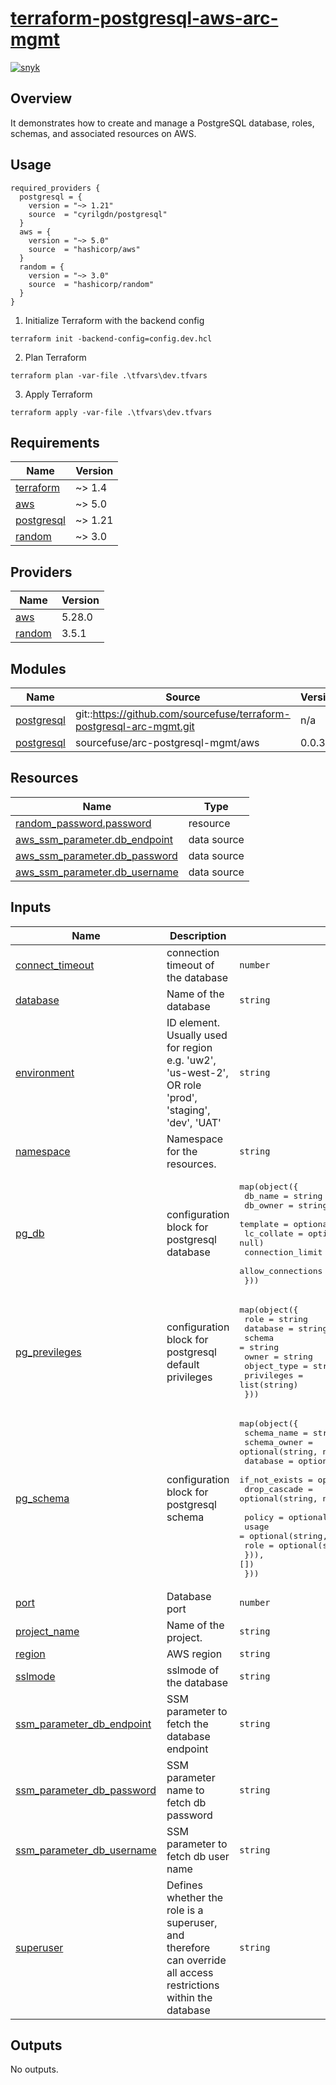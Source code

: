 # [terraform-postgresql-aws-arc-mgmt](https://github.com/sourcefuse/terraform-postgresql-aws-arc-mgmt)

[![snyk](https://github.com/sourcefuse/terraform-postgresql-aws-arc-mgmt/actions/workflows/snyk.yaml/badge.svg)](https://github.com/sourcefuse/terraform-postgresql-aws-arc-mgmt/actions/workflows/snyk.yaml)

## Overview

It demonstrates how to create and manage a PostgreSQL database, roles, schemas, and associated resources on AWS.

## Usage
  ```
required_providers {
    postgresql = {
      version = "~> 1.21"
      source  = "cyrilgdn/postgresql"
    }
    aws = {
      version = "~> 5.0"
      source  = "hashicorp/aws"
    }
    random = {
      version = "~> 3.0"
      source  = "hashicorp/random"
    }
  }
  ```
1. Initialize Terraform with the backend config
  ```shell
  terraform init -backend-config=config.dev.hcl
  ```
2. Plan Terraform
  ```shell
  terraform plan -var-file .\tfvars\dev.tfvars
  ```
3. Apply Terraform
  ```shell
  terraform apply -var-file .\tfvars\dev.tfvars
  ```

<!-- BEGINNING OF PRE-COMMIT-TERRAFORM DOCS HOOK -->
## Requirements

| Name | Version |
|------|---------|
| <a name="requirement_terraform"></a> [terraform](#requirement\_terraform) | ~> 1.4 |
| <a name="requirement_aws"></a> [aws](#requirement\_aws) | ~> 5.0 |
| <a name="requirement_postgresql"></a> [postgresql](#requirement\_postgresql) | ~> 1.21 |
| <a name="requirement_random"></a> [random](#requirement\_random) | ~> 3.0 |

## Providers

| Name | Version |
|------|---------|
| <a name="provider_aws"></a> [aws](#provider\_aws) | 5.28.0 |
| <a name="provider_random"></a> [random](#provider\_random) | 3.5.1 |

## Modules

| Name | Source | Version |
|------|--------|---------|
| <a name="module_postgresql"></a> [postgresql](#module\_postgresql) | git::https://github.com/sourcefuse/terraform-postgresql-arc-mgmt.git | n/a |
| <a name="module_postgresql"></a> [postgresql](#module\_postgresql) | sourcefuse/arc-postgresql-mgmt/aws | 0.0.3 |


## Resources

| Name | Type |
|------|------|
| [random_password.password](https://registry.terraform.io/providers/hashicorp/random/latest/docs/resources/password) | resource |
| [aws_ssm_parameter.db_endpoint](https://registry.terraform.io/providers/hashicorp/aws/latest/docs/data-sources/ssm_parameter) | data source |
| [aws_ssm_parameter.db_password](https://registry.terraform.io/providers/hashicorp/aws/latest/docs/data-sources/ssm_parameter) | data source |
| [aws_ssm_parameter.db_username](https://registry.terraform.io/providers/hashicorp/aws/latest/docs/data-sources/ssm_parameter) | data source |

## Inputs

| Name | Description | Type | Default | Required |
|------|-------------|------|---------|:--------:|
| <a name="input_connect_timeout"></a> [connect\_timeout](#input\_connect\_timeout) | connection timeout of the database | `number` | n/a | yes |
| <a name="input_database"></a> [database](#input\_database) | Name of the database | `string` | `"postgres"` | no |
| <a name="input_environment"></a> [environment](#input\_environment) | ID element. Usually used for region e.g. 'uw2', 'us-west-2', OR role 'prod', 'staging', 'dev', 'UAT' | `string` | n/a | yes |
| <a name="input_namespace"></a> [namespace](#input\_namespace) | Namespace for the resources. | `string` | n/a | yes |
| <a name="input_pg_db"></a> [pg\_db](#input\_pg\_db) | configuration block for postgresql database | <pre>map(object({<br>    db_name           = string<br>    db_owner          = string<br>    template          = optional(string, null)<br>    lc_collate        = optional(string, null)<br>    connection_limit  = optional(string, null)<br>    allow_connections = optional(string, null)<br>  }))</pre> | n/a | yes |
| <a name="input_pg_previleges"></a> [pg\_previleges](#input\_pg\_previleges) | configuration block for postgresql default privileges | <pre>map(object({<br>    role        = string<br>    database    = string<br>    schema      = string<br>    owner       = string<br>    object_type = string<br>    privileges  = list(string)<br>  }))</pre> | n/a | yes |
| <a name="input_pg_schema"></a> [pg\_schema](#input\_pg\_schema) | configuration block for postgresql schema | <pre>map(object({<br>    schema_name   = string<br>    schema_owner  = optional(string, null)<br>    database      = optional(string, null)<br>    if_not_exists = optional(string, null)<br>    drop_cascade  = optional(string, null)<br><br>    policy = optional(list(object({<br>      usage = optional(string, null)<br>      role  = optional(string, null)<br>    })), [])<br>  }))</pre> | n/a | yes |
| <a name="input_port"></a> [port](#input\_port) | Database port | `number` | `5432` | no |
| <a name="input_project_name"></a> [project\_name](#input\_project\_name) | Name of the project. | `string` | n/a | yes |
| <a name="input_region"></a> [region](#input\_region) | AWS region | `string` | n/a | yes |
| <a name="input_sslmode"></a> [sslmode](#input\_sslmode) | sslmode of the database | `string` | `"require"` | no |
| <a name="input_ssm_parameter_db_endpoint"></a> [ssm\_parameter\_db\_endpoint](#input\_ssm\_parameter\_db\_endpoint) | SSM parameter to fetch the database endpoint | `string` | n/a | yes |
| <a name="input_ssm_parameter_db_password"></a> [ssm\_parameter\_db\_password](#input\_ssm\_parameter\_db\_password) | SSM parameter name to fetch db password | `string` | n/a | yes |
| <a name="input_ssm_parameter_db_username"></a> [ssm\_parameter\_db\_username](#input\_ssm\_parameter\_db\_username) | SSM parameter to fetch db user name | `string` | n/a | yes |
| <a name="input_superuser"></a> [superuser](#input\_superuser) | Defines whether the role is a superuser, and therefore can override all access restrictions within the database | `string` | `false` | no |

## Outputs

No outputs.
<!-- END OF PRE-COMMIT-TERRAFORM DOCS HOOK -->
